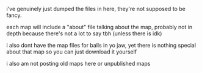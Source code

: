 i've genuinely just dumped the files in here, they're not supposed to be fancy.

each map will include a "about" file talking about the map, probably not in depth because there's not a lot to say tbh (unless there is idk)

i also dont have the map files for balls in yo jaw, yet there is nothing special about that map so you can just download it yourself

i also am not posting old maps here or unpublished maps

